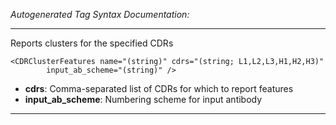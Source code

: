_Autogenerated Tag Syntax Documentation:_

---
Reports clusters for the specified CDRs

```
<CDRClusterFeatures name="(string)" cdrs="(string; L1,L2,L3,H1,H2,H3)"
        input_ab_scheme="(string)" />
```

-   **cdrs**: Comma-separated list of CDRs for which to report features
-   **input_ab_scheme**: Numbering scheme for input antibody

---

